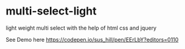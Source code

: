 # multi-select-light
light weight multi select with the help of html css and jquery

See Demo here https://codepen.io/sus_hill/pen/EErLbY?editors=0110
